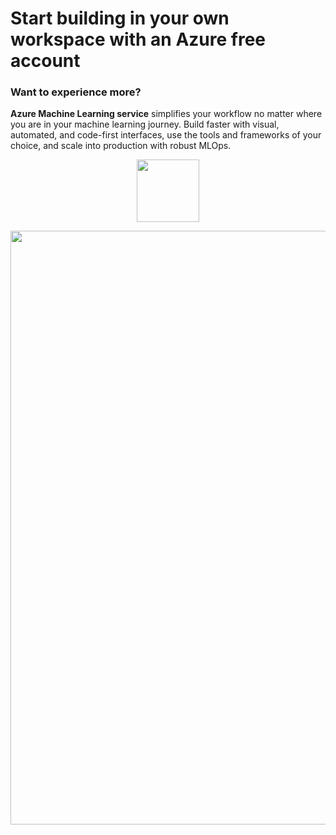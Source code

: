 # Start building in your own workspace with an Azure free account
### Want to experience more?
**Azure Machine Learning service** simplifies your workflow no matter where you are in your machine learning journey. 
Build faster with visual, automated, and code-first interfaces, use the tools and frameworks of your choice, and scale into production
with robust MLOps.

<p align="center">
  <a href="http://btfollow.com/.2tvi0" target="_blank">
    <img width="100"src="https://experienceazure.blob.core.windows.net/templates/aml-quickstarts/startfree.jpg">

  </a>
</p>

<p align="Center">
<img width="950"src="https://experienceazure.blob.core.windows.net/templates/aml-quickstarts/freeinst.jpg">
  </a>
</p>
